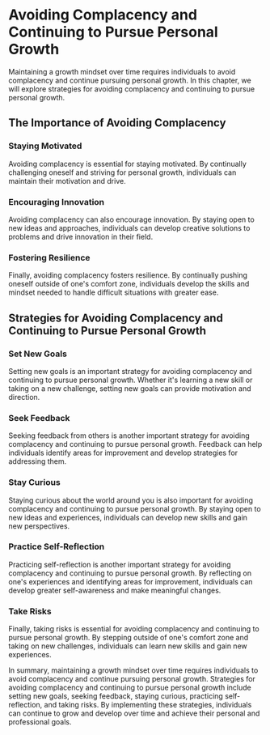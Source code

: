 # Avoiding Complacency and Continuing to Pursue Personal Growth

Maintaining a growth mindset over time requires individuals to avoid complacency and continue pursuing personal growth. In this chapter, we will explore strategies for avoiding complacency and continuing to pursue personal growth.

The Importance of Avoiding Complacency
--------------------------------------

### Staying Motivated

Avoiding complacency is essential for staying motivated. By continually challenging oneself and striving for personal growth, individuals can maintain their motivation and drive.

### Encouraging Innovation

Avoiding complacency can also encourage innovation. By staying open to new ideas and approaches, individuals can develop creative solutions to problems and drive innovation in their field.

### Fostering Resilience

Finally, avoiding complacency fosters resilience. By continually pushing oneself outside of one's comfort zone, individuals develop the skills and mindset needed to handle difficult situations with greater ease.

Strategies for Avoiding Complacency and Continuing to Pursue Personal Growth
----------------------------------------------------------------------------

### Set New Goals

Setting new goals is an important strategy for avoiding complacency and continuing to pursue personal growth. Whether it's learning a new skill or taking on a new challenge, setting new goals can provide motivation and direction.

### Seek Feedback

Seeking feedback from others is another important strategy for avoiding complacency and continuing to pursue personal growth. Feedback can help individuals identify areas for improvement and develop strategies for addressing them.

### Stay Curious

Staying curious about the world around you is also important for avoiding complacency and continuing to pursue personal growth. By staying open to new ideas and experiences, individuals can develop new skills and gain new perspectives.

### Practice Self-Reflection

Practicing self-reflection is another important strategy for avoiding complacency and continuing to pursue personal growth. By reflecting on one's experiences and identifying areas for improvement, individuals can develop greater self-awareness and make meaningful changes.

### Take Risks

Finally, taking risks is essential for avoiding complacency and continuing to pursue personal growth. By stepping outside of one's comfort zone and taking on new challenges, individuals can learn new skills and gain new experiences.

In summary, maintaining a growth mindset over time requires individuals to avoid complacency and continue pursuing personal growth. Strategies for avoiding complacency and continuing to pursue personal growth include setting new goals, seeking feedback, staying curious, practicing self-reflection, and taking risks. By implementing these strategies, individuals can continue to grow and develop over time and achieve their personal and professional goals.
